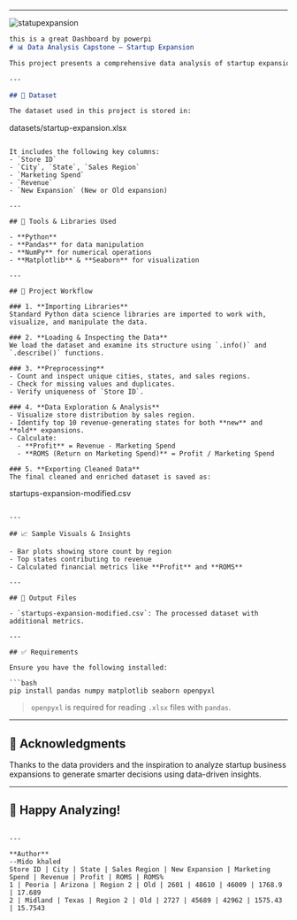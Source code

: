 
---
![statupexpansion](https://github.com/user-attachments/assets/9055cf0b-81a2-4f6f-9df7-87957e5fba0d)

```markdown
this is a great Dashboard by powerpi
# 📊 Data Analysis Capstone – Startup Expansion

This project presents a comprehensive data analysis of startup expansion across various cities and states. The dataset contains information about marketing spend, revenue, store location, and expansion status, which we explore and analyze to generate meaningful insights.

---

## 📁 Dataset

The dataset used in this project is stored in:
```
datasets/startup-expansion.xlsx
```

It includes the following key columns:
- `Store ID`
- `City`, `State`, `Sales Region`
- `Marketing Spend`
- `Revenue`
- `New Expansion` (New or Old expansion)

---

## 🔧 Tools & Libraries Used

- **Python**
- **Pandas** for data manipulation
- **NumPy** for numerical operations
- **Matplotlib** & **Seaborn** for visualization

---

## 🧠 Project Workflow

### 1. **Importing Libraries**
Standard Python data science libraries are imported to work with, visualize, and manipulate the data.

### 2. **Loading & Inspecting the Data**
We load the dataset and examine its structure using `.info()` and `.describe()` functions.

### 3. **Preprocessing**
- Count and inspect unique cities, states, and sales regions.
- Check for missing values and duplicates.
- Verify uniqueness of `Store ID`.

### 4. **Data Exploration & Analysis**
- Visualize store distribution by sales region.
- Identify top 10 revenue-generating states for both **new** and **old** expansions.
- Calculate:
  - **Profit** = Revenue - Marketing Spend
  - **ROMS (Return on Marketing Spend)** = Profit / Marketing Spend

### 5. **Exporting Cleaned Data**
The final cleaned and enriched dataset is saved as:
```
startups-expansion-modified.csv
```

---

## 📈 Sample Visuals & Insights

- Bar plots showing store count by region
- Top states contributing to revenue
- Calculated financial metrics like **Profit** and **ROMS**

---

## 💾 Output Files

- `startups-expansion-modified.csv`: The processed dataset with additional metrics.

---

## ✅ Requirements

Ensure you have the following installed:

```bash
pip install pandas numpy matplotlib seaborn openpyxl
```

> `openpyxl` is required for reading `.xlsx` files with `pandas`.

---

## 🙌 Acknowledgments

Thanks to the data providers and the inspiration to analyze startup business expansions to generate smarter decisions using data-driven insights.

---

## 🚀 Happy Analyzing!
```

---

**Author**
--Mido khaled
Store ID | City | State | Sales Region | New Expansion | Marketing Spend | Revenue | Profit | ROMS | ROMS%
1 | Peoria | Arizona | Region 2 | Old | 2601 | 48610 | 46009 | 1768.9 | 17.689
2 | Midland | Texas | Region 2 | Old | 2727 | 45689 | 42962 | 1575.43 | 15.7543
